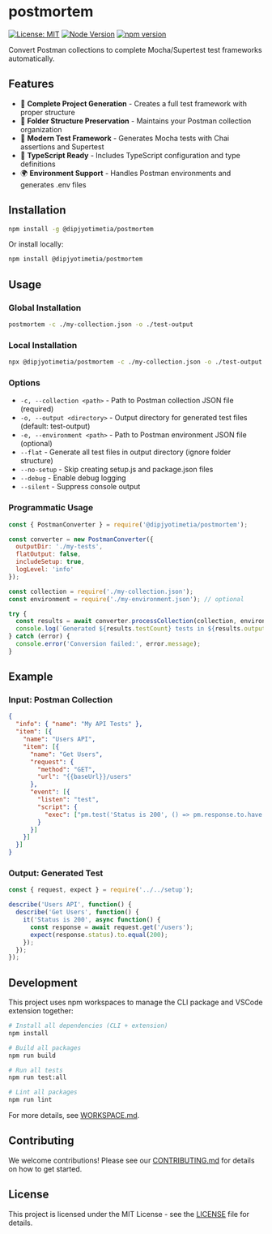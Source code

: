 # postmortem

[![License: MIT](https://img.shields.io/badge/License-MIT-blue.svg)](https://opensource.org/licenses/MIT)
[![Node Version](https://img.shields.io/badge/node-%3E%3D22.0.0-brightgreen.svg)](https://nodejs.org/)
[![npm version](https://badge.fury.io/js/@dipjyotimetia%2Fpostmortem.svg)](https://badge.fury.io/js/@dipjyotimetia%2Fpostmortem)

Convert Postman collections to complete Mocha/Supertest test frameworks automatically.

## Features

- 🔄 **Complete Project Generation** - Creates a full test framework with proper structure
- 📁 **Folder Structure Preservation** - Maintains your Postman collection organization
- 🧪 **Modern Test Framework** - Generates Mocha tests with Chai assertions and Supertest
- 🔧 **TypeScript Ready** - Includes TypeScript configuration and type definitions
- 🌍 **Environment Support** - Handles Postman environments and generates .env files

## Installation

```bash
npm install -g @dipjyotimetia/postmortem
```

Or install locally:

```bash
npm install @dipjyotimetia/postmortem
```

## Usage

### Global Installation
```bash
postmortem -c ./my-collection.json -o ./test-output
```

### Local Installation
```bash
npx @dipjyotimetia/postmortem -c ./my-collection.json -o ./test-output
```

### Options

- `-c, --collection <path>` - Path to Postman collection JSON file (required)
- `-o, --output <directory>` - Output directory for generated test files (default: test-output)
- `-e, --environment <path>` - Path to Postman environment JSON file (optional)
- `--flat` - Generate all test files in output directory (ignore folder structure)
- `--no-setup` - Skip creating setup.js and package.json files
- `--debug` - Enable debug logging
- `--silent` - Suppress console output

### Programmatic Usage

```javascript
const { PostmanConverter } = require('@dipjyotimetia/postmortem');

const converter = new PostmanConverter({
  outputDir: './my-tests',
  flatOutput: false,
  includeSetup: true,
  logLevel: 'info'
});

const collection = require('./my-collection.json');
const environment = require('./my-environment.json'); // optional

try {
  const results = await converter.processCollection(collection, environment);
  console.log(`Generated ${results.testCount} tests in ${results.outputDir}`);
} catch (error) {
  console.error('Conversion failed:', error.message);
}
```

## Example

### Input: Postman Collection
```json
{
  "info": { "name": "My API Tests" },
  "item": [{
    "name": "Users API",
    "item": [{
      "name": "Get Users",
      "request": {
        "method": "GET", 
        "url": "{{baseUrl}}/users"
      },
      "event": [{
        "listen": "test",
        "script": {
          "exec": ["pm.test('Status is 200', () => pm.response.to.have.status(200));"]
        }
      }]
    }]
  }]
}
```

### Output: Generated Test
```javascript
const { request, expect } = require('../../setup');

describe('Users API', function() {
  describe('Get Users', function() {
    it('Status is 200', async function() {
      const response = await request.get('/users');
      expect(response.status).to.equal(200);
    });
  });
});
```

## Development

This project uses npm workspaces to manage the CLI package and VSCode extension together:

```bash
# Install all dependencies (CLI + extension)
npm install

# Build all packages
npm run build

# Run all tests
npm run test:all

# Lint all packages
npm run lint
```

For more details, see [WORKSPACE.md](WORKSPACE.md).

## Contributing

We welcome contributions! Please see our [CONTRIBUTING.md](CONTRIBUTING.md) for details on how to get started.

## License

This project is licensed under the MIT License - see the [LICENSE](LICENSE) file for details.